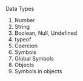 Data Types
  1. Number
  2. String
  3. Boolean, Null, Undefined
  4. typeof
  5. Coercion
  6. Symbols
  7. Global Symbols
  8. Objects
  9. Symbols in objects